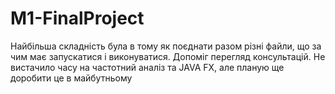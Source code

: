 # M1-FinalProject
Найбільша складність була в тому як поєднати разом різні файли, що за чим має запускатися і виконуватися. Допоміг перегляд консультацій.
Не вистачило часу на частотний аналіз та JAVA FX, але планую ще доробити це в майбутньому
